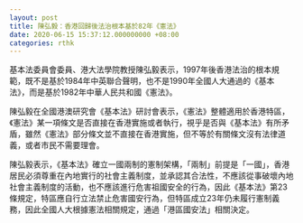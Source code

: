```yaml
---
layout: post
title: 陳弘毅：香港回歸後法治根本基於82年《憲法》
date: 2020-06-15 15:37:12.000000000 +08:00
categories: rthk
---
```


基本法委員會委員、港大法學院教授陳弘毅表示，1997年後香港法治的根本規範，既不是基於1984年中英聯合聲明，也不是1990年全國人大通過的《基本法》，而是基於1982年中華人民共和國《憲法》。

陳弘毅在全國港澳研究會《基本法》研討會表示，《憲法》整體適用於香港特區，《憲法》某一項條文是否直接在香港實施或者執行，視乎是否與《基本法》有所矛盾，雖然《憲法》部分條文並不直接在香港實施，但不等於有關條文沒有法律道義，或者市民不需要理會。

陳弘毅表示，《基本法》確立一國兩制的憲制架構，「兩制」前提是「一國」，香港居民必須尊重在內地實行的社會主義制度，並承認其合法性，不應該從事破壞內地社會主義制度的活動，也不應該進行危害祖國安全的行為，因此《基本法》第23條規定，特區應自行立法禁止危害國安行為，但特區成立23年仍未履行憲制義務，因此全國人大根據憲法相關規定，通過「港區國安法」相關決定。
